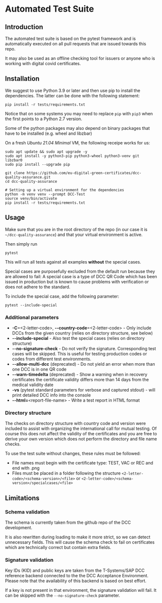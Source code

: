 # Automated Test Suite

## Introduction

The automated test suite is based on the pytest framework and 
is automatically executed on all pull requests that are issued
towards this repo. 

It may also be used as an offline checking tool for issuers
or anyone who is working with digital covid certificates. 

## Installation

We suggest to use Python 3.9 or later and then use pip to 
install the dependencies. The latter can be done with the 
following statement: 

```
pip install -r tests/requirements.txt
```
Notice that on some systems you may need to replace `pip` with
`pip3` when the first points to a Python 2.7 version.

Some of the python packages may also depend on binary packages
that have to be installed (e.g. wheel and libzbar)

On a fresh *Ubuntu 21.04 Minimal* VM, the following receipe works for us: 
```
sudo apt update && sudo apt upgrade -y
sudo apt install -y python3-pip python3-wheel python3-venv git libzbar0
sudo pip install --upgrade pip

git clone https://github.com/eu-digital-green-certificates/dcc-quality-assurance.git
cd dcc-quality-assurance

# Setting up a virtual environment for the dependencies
python -m venv venv --prompt DCC-Test
source venv/bin/activate
pip install -r tests/requirements.txt
``` 

## Usage

Make sure that you are in the root directory of the repo
(in our case it is `~/dcc-quality-assurance`) and that your
virtual environment is active. 

Then simply run
```
pytest
```
This will run all tests against all examples **without** the
special cases. 

Special cases are purposefully excluded from the default run
because they are allowed to fail: A special case is a type of
DCC QR Code which has been issued in production but is known
to cause problems with verification or does not adhere to the
standard. 

To include the special case, add the following parameter: 
```
pytest --include-special
```

### Additional parameters

* **-C**=&lt;2-letter-code&gt;, **--country-code**=&lt;2-letter-code&gt; - 
    Only include DCCs from the given country (relies on
    directory structure, see below)
* **--include-special** - Also test the special cases
    (relies on directory structure)
* **--no-signature-check** - Do not verify the signature.
    Corresponding test cases will be skipped. This is 
    useful for testing production codes or codes from
    different test environments.
* **--allow-multi-dcc** (deprecated) - Do not yield an 
    error when more than one DCC is in one QR code
* **--warn-timedelta** (deprecated) - Show a warning when
    in recovery certificates the certificate validity 
    differs more than 14 days from the medical validity 
    date
* **-vs** (pytest standard parameters for verbose 
     and captured stdout) - will print detailed DCC info 
     into the console 
* **--html=**&lt;report-file-name&gt; - Write a test report
    in HTML format



### Directory structure

The checks on directory structure with country code and version
were included to assist with organizing the international call
for mutual testing. Of course this does not affect the validity
of the certificates and you are free to derive your own version
which does not perform the directory and file name checks. 

To use the test suite without changes, these rules must be 
followed:
* File names must begin with the certificate type: 
    TEST, VAC or REC and end with .png
* Files must be placed in a folder following the structure
    `<2-letter-code>/<schema-version>/<file>` or 
    `<2-letter-code>/<schema-version>/specialcases/<file>`

## Limitations

### Schema validation

The schema is currently taken from the github repo of the
DCC development. 

It is also rewritten during loading to make it more strict, 
so we can detect unnecessary fields. This will cause the 
schema check to fail on certificates which are technically
correct but contain extra fields.

### Signature validation

Key IDs (KID) and public keys are taken from the T-Systems/SAP 
DCC reference backend connected to the the DCC Acceptance 
Environment. Please note that the availability of this backend
is based on best effort.

If a key is not present in that environment, the signature
validation will fail. It can be skipped with the 
`--no-signature-check` parameter. 

